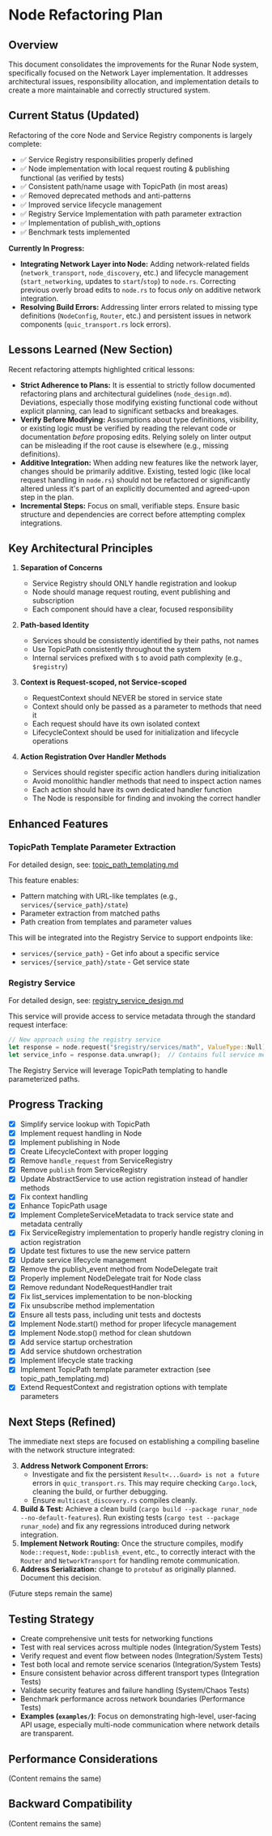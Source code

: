 # Node Refactoring Plan

## Overview
This document consolidates the improvements for the Runar Node system, specifically focused on the Network Layer implementation. It addresses architectural issues, responsibility allocation, and implementation details to create a more maintainable and correctly structured system.

## Current Status (Updated)

Refactoring of the core Node and Service Registry components is largely complete:
- ✅ Service Registry responsibilities properly defined
- ✅ Node implementation with local request routing & publishing functional (as verified by tests)
- ✅ Consistent path/name usage with TopicPath (in most areas)
- ✅ Removed deprecated methods and anti-patterns
- ✅ Improved service lifecycle management
- ✅ Registry Service Implementation with path parameter extraction
- ✅ Implementation of publish_with_options
- ✅ Benchmark tests implemented

**Currently In Progress:**
- **Integrating Network Layer into Node:** Adding network-related fields (`network_transport`, `node_discovery`, etc.) and lifecycle management (`start_networking`, updates to `start`/`stop`) to `node.rs`. Correcting previous overly broad edits to `node.rs` to focus *only* on additive network integration.
- **Resolving Build Errors:** Addressing linter errors related to missing type definitions (`NodeConfig`, `Router`, etc.) and persistent issues in network components (`quic_transport.rs` lock errors).

## Lessons Learned (New Section)

Recent refactoring attempts highlighted critical lessons:
- **Strict Adherence to Plans:** It is essential to strictly follow documented refactoring plans and architectural guidelines (`node_design.md`). Deviations, especially those modifying existing functional code without explicit planning, can lead to significant setbacks and breakages.
- **Verify Before Modifying:** Assumptions about type definitions, visibility, or existing logic must be verified by reading the relevant code or documentation *before* proposing edits. Relying solely on linter output can be misleading if the root cause is elsewhere (e.g., missing definitions).
- **Additive Integration:** When adding new features like the network layer, changes should be primarily additive. Existing, tested logic (like local request handling in `node.rs`) should not be refactored or significantly altered unless it's part of an explicitly documented and agreed-upon step in the plan.
- **Incremental Steps:** Focus on small, verifiable steps. Ensure basic structure and dependencies are correct before attempting complex integrations.

## Key Architectural Principles

1. **Separation of Concerns**
   - Service Registry should ONLY handle registration and lookup
   - Node should manage request routing, event publishing and subscription
   - Each component should have a clear, focused responsibility

2. **Path-based Identity**
   - Services should be consistently identified by their paths, not names
   - Use TopicPath consistently throughout the system
   - Internal services prefixed with `$` to avoid path complexity (e.g., `$registry`)

3. **Context is Request-scoped, not Service-scoped**
   - RequestContext should NEVER be stored in service state
   - Context should only be passed as a parameter to methods that need it
   - Each request should have its own isolated context
   - LifecycleContext should be used for initialization and lifecycle operations

4. **Action Registration Over Handler Methods**
   - Services should register specific action handlers during initialization
   - Avoid monolithic handler methods that need to inspect action names
   - Each action should have its own dedicated handler function
   - The Node is responsible for finding and invoking the correct handler

## Enhanced Features

### TopicPath Template Parameter Extraction

For detailed design, see: [topic_path_templating.md](./topic_path_templating.md)

This feature enables:
- Pattern matching with URL-like templates (e.g., `services/{service_path}/state`)
- Parameter extraction from matched paths
- Path creation from templates and parameter values

This will be integrated into the Registry Service to support endpoints like:
- `services/{service_path}` - Get info about a specific service
- `services/{service_path}/state` - Get service state

### Registry Service

For detailed design, see: [registry_service_design.md](./registry_service_design.md)

This service will provide access to service metadata through the standard request interface:

```rust
// New approach using the registry service
let response = node.request("$registry/services/math", ValueType::Null).await?;
let service_info = response.data.unwrap();  // Contains full service metadata including state
```

The Registry Service will leverage TopicPath templating to handle parameterized paths.

## Progress Tracking

- [x] Simplify service lookup with TopicPath
- [x] Implement request handling in Node
- [x] Implement publishing in Node
- [x] Create LifecycleContext with proper logging
- [x] Remove `handle_request` from ServiceRegistry
- [x] Remove `publish` from ServiceRegistry
- [x] Update AbstractService to use action registration instead of handler methods
- [x] Fix context handling
- [x] Enhance TopicPath usage
- [x] Implement CompleteServiceMetadata to track service state and metadata centrally
- [x] Fix ServiceRegistry implementation to properly handle registry cloning in action registration
- [x] Update test fixtures to use the new service pattern
- [x] Update service lifecycle management
- [x] Remove the publish_event method from NodeDelegate trait
- [x] Properly implement NodeDelegate trait for Node class
- [x] Remove redundant NodeRequestHandler trait
- [x] Fix list_services implementation to be non-blocking
- [x] Fix unsubscribe method implementation
- [x] Ensure all tests pass, including unit tests and doctests
- [x] Implement Node.start() method for proper lifecycle management
- [x] Implement Node.stop() method for clean shutdown
- [x] Add service startup orchestration
- [x] Add service shutdown orchestration
- [x] Implement lifecycle state tracking
- [x] Implement TopicPath template parameter extraction (see topic_path_templating.md)
- [x] Extend RequestContext and registration options with template parameters

## Next Steps (Refined)

The immediate next steps are focused on establishing a compiling baseline with the network structure integrated:
 
3.  **Address Network Component Errors:**
    *   Investigate and fix the persistent `Result<...Guard> is not a future` errors in `quic_transport.rs`. This may require checking `Cargo.lock`, cleaning the build, or further debugging.
    *   Ensure `multicast_discovery.rs` compiles cleanly.
4.  **Build & Test:** Achieve a clean build (`cargo build --package runar_node --no-default-features`). Run existing tests (`cargo test --package runar_node`) and fix any regressions introduced during network integration.
5.  **Implement Network Routing:** Once the structure compiles, modify `Node::request`, `Node::publish_event`, etc., to correctly interact with the `Router` and `NetworkTransport` for handling remote communication.
6.  **Address Serialization:** change to `protobuf` as originally planned. Document this decision.

(Future steps remain the same)

## Testing Strategy

- Create comprehensive unit tests for networking functions
- Test with real services across multiple nodes (Integration/System Tests)
- Verify request and event flow between nodes (Integration/System Tests)
- Test both local and remote service scenarios (Integration/System Tests)
- Ensure consistent behavior across different transport types (Integration Tests)
- Validate security features and failure handling (System/Chaos Tests)
- Benchmark performance across network boundaries (Performance Tests)
- **Examples (`examples/`)**: Focus on demonstrating high-level, user-facing API usage, especially multi-node communication where network details are transparent.

## Performance Considerations

(Content remains the same)

## Backward Compatibility

(Content remains the same)